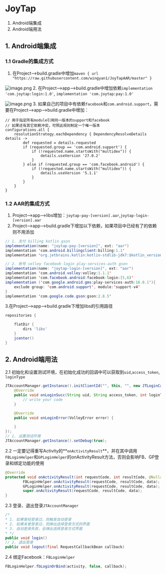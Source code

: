 # JoyTap

1. Android端集成
2. Android端用法

## 1. Android端集成
### 1.1 Gradle的集成方式
1. 在Project-->build.gradle中增加`maven { url "https://raw.githubusercontent.com/wingyan1/JoyTapAAR/master" }`

![image.png](https://upload-images.jianshu.io/upload_images/1679203-6484bcaef5c5a5c1.png?imageMogr2/auto-orient/strip%7CimageView2/2/w/1240)
2. 在Project-->app-->build.gradle中增加依赖`implementation 'com.joytap:login:1.0'`, `implementation 'com.joytap:pay:1.0'`

![image.png](https://upload-images.jianshu.io/upload_images/1679203-fd664c4ed104786c.png?imageMogr2/auto-orient/strip%7CimageView2/2/w/1240)
3. 如果自己的项目中有依赖`facebook`和`com.android.support`，需要在Project-->app-->build.gradle中增加：

```
// 用于指定所有module引用同一版本的support和facebook
// 如果还有其它依赖冲突，可照此规则制定一个唯一版本
configurations.all {
    resolutionStrategy.eachDependency { DependencyResolveDetails details ->
        def requested = details.requested
        if (requested.group == 'com.android.support') {
            if (!requested.name.startsWith("multidex")) {
                details.useVersion '27.0.2'
            }
        } else if (requested.group == 'com.facebook.android') {
            if (!requested.name.startsWith("multidex")) {
                details.useVersion '5.1.1'
            }
        }
    }
}
```
### 1.2 AAR的集成方式
1. Project-->app-->libs增加：`joytap-pay-[version].aar`,`joytap-login-[version].aar`
2. Project-->app-->build.gradle下增加以下依赖，如果项目中已经有了的依赖则不用添加

```java
// 1. 支付 billing kotlin gson
implementation(name: "joytap-pay-[version]", ext: "aar")
implementation 'com.android.billingclient:billing:1.1'
implementation "org.jetbrains.kotlin:kotlin-stdlib-jdk7:$kotlin_version"

// 2. 账号 volley facebook-login play-services-auth gson
implementation(name: "joytap-login-[version]", ext: "aar")
implementation 'com.android.volley:volley:1.1.1'
implementation 'com.facebook.android:facebook-login:[5,6)'
implementation ('com.google.android.gms:play-services-auth:16.0.1'){
	exclude group: 'com.android.support', module:'support-v4'
}
implementation 'com.google.code.gson:gson:2.8.5'
```
3.在Project-->app-->build.gradle下增加libs的引用路径

```gradle
repositories {

    flatDir {
        dirs 'libs'
    }
    jcenter()
}
```

## 2. Android端用法

2.1 初始化和设置测试环境，在初始化成功的回调中可以获取到`uid`,`access_token`, `loginType`

```java
JTAccountManager.getInstance().initClientId("", this, "", new JTLoginCallback() {
	@Override
	public void onLoginSucc(String uid, String access_token, int loginType) {
   		// write your code   
	}

	@Override
	public void onLoginError(VolleyError error) {
		
	}
});
// 1. 设置测试环境
JTAccountManager.getInstance().setDebug(true);
```
2.2 一定要记得重写Activity的**`onActivityResult`**，并在其中调用`FBLoginHelper`和`GPLoginHelper`的onActivityResult方法，否则会影响FB、GP登录和绑定功能的使用

```java
@Override
protected void onActivityResult(int requestCode, int resultCode, @Nullable Intent data) {
        FBLoginHelper.onActivityResult(requestCode, resultCode, data);
        GPLoginHelper.onActivityResult(requestCode, resultCode, data);
        super.onActivityResult(requestCode, resultCode, data);
}
```
2.3 登录、退出登录`JTAccountManager`

```java
/*
* 1. 如果曾经登录过，则触发自动登录
* 2. 如果未曾登录过，则弹出选择登录方式的界面
* 3. 自动登录失败，会弹出选择登录方式界面
* */
public void login()
// 2. 退出登录
public void logout(final RequestCallbackBean callback)
```
2.4 绑定Facebook：`FBLoginHelper`

```java
FBLoginHelper.fbLoginOrBind(activity, false, callback);
```
